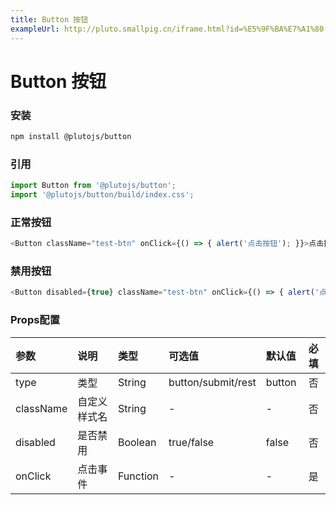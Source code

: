 ```yaml
---
title: Button 按钮
exampleUrl: http://pluto.smallpig.cn/iframe.html?id=%E5%9F%BA%E7%A1%80-button-%E6%8C%89%E9%92%AE--story-1
---
```


# Button 按钮

### 安装
``` bash
npm install @plutojs/button
```

### 引用
``` js
import Button from '@plutojs/button';
import '@plutojs/button/build/index.css';
```

### 正常按钮
``` js
<Button className="test-btn" onClick={() => { alert('点击按钮'); }}>点击按钮</Button>
```

### 禁用按钮
``` js
<Button disabled={true} className="test-btn" onClick={() => { alert('点击按钮'); }}>不可点击</Button>
```

### Props配置
| 参数 | 说明 | 类型 | 可选值 | 默认值 | 必填 |
| :-- | :-- | :-- | :-- | :-- | :--: |
| type | 类型 | String | button/submit/rest | button | 否 |
| className | 自定义样式名 | String | - | - | 否 |
| disabled | 是否禁用 | Boolean | true/false | false | 否 |
| onClick | 点击事件 | Function | - | - | 是 |